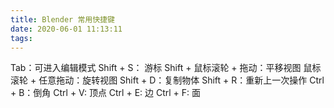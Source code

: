 ```yaml
---
title: Blender 常用快捷键
date: 2020-06-01 11:13:11
tags:
---
```


Tab：可进入编辑模式
Shift + S： 游标
Shift + 鼠标滚轮 + 拖动：平移视图
鼠标滚轮 + 任意拖动：旋转视图
Shift + D：复制物体
Shift + R：重新上一次操作
Ctrl + B：倒角
Ctrl + V: 顶点
Ctrl + E: 边
Ctrl + F: 面